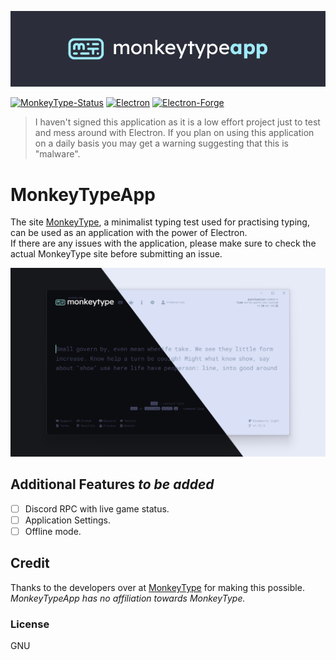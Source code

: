 <p align="center">
  <img src="https://github.com/h1ddenscript/MonkeyTypeApp/raw/master/public/mokeytypeapp_front.png" />
</p>

[![MonkeyType-Status](https://img.shields.io/github/issues/h1ddenscript/MonkeyTypeApp?style=flat-square)](https://github.com/h1ddenscript/MonkeyTypeApp/issues)
[![Electron](https://img.shields.io/node/v/electron?color=blue&label=electron&style=flat-square)](https://www.electronjs.org/)
[![Electron-Forge](https://img.shields.io/node/v/electron-forge?color=black&label=electron-forge&style=flat-square)](https://www.electronforge.io/)

> I haven't signed this application as it is a low effort project just to test and mess around with Electron. If you plan on using this application on a daily basis you may get a warning suggesting that this is "malware".

# MonkeyTypeApp
The site [MonkeyType](https://monkeytype.com/), a minimalist typing test used for practising typing, can be used as an application with the power of Electron. <br />
If there are any issues with the application, please make sure to check the actual MonkeyType site before submitting an issue.

<p align="center">
  <img src="https://github.com/h1ddenscript/MonkeyTypeApp/raw/master/public/monkeytypeapp_shade.png" />
</p>

## Additional Features _to be added_
- [ ] Discord RPC with live game status.
- [ ] Application Settings.
- [ ] Offline mode.

## Credit
Thanks to the developers over at [MonkeyType](https://twitter.com/monkeytypegame) for making this possible. <br />
_MonkeyTypeApp has no affiliation towards MonkeyType._

### License
GNU

